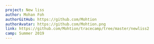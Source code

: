 ```yaml
---
project: New liss
author: Mohan Foh
authorGitHub: https://github.com/Mohtion
authorAvatar: https://github.com/Mohtion.png
link: https://github.com/Mohtion/tracecamp/tree/master/newliss2
camp: Summer 2019
---
```

